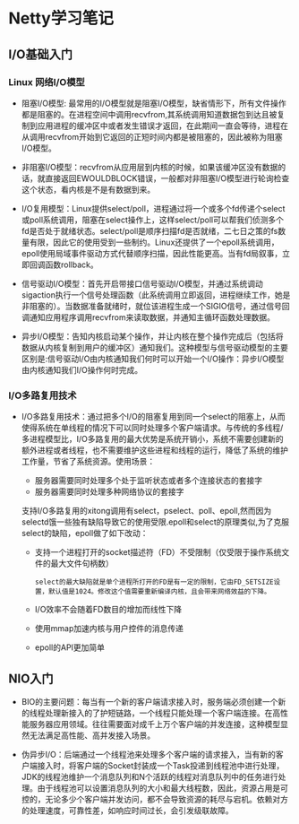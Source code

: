# Netty学习笔记

## I/O基础入门

### Linux 网络I/O模型

- 阻塞I/O模型: 最常用的I/O模型就是阻塞I/O模型，缺省情形下，所有文件操作都是阻塞的。在进程空间中调用recvfrom,其系统调用知道数据包到达且被复制到应用进程的缓冲区中或者发生错误才返回，在此期间一直会等待，进程在从调用recvfrom开始到它返回的正短时间内都是被阻塞的，因此被称为阻塞I/O模型。

- 非阻塞I/O模型：recvfrom从应用层到内核的时候，如果该缓冲区没有数据的话，就直接返回EWOULDBLOCK错误，一般都对非阻塞I/O模型进行轮询检查这个状态，看内核是不是有数据到来。

- I/O复用模型：Linux提供select/poll，进程通过将一个或多个fd传递个select或poll系统调用，阻塞在select操作上，这样select/poll可以帮我们侦测多个fd是否处于就绪状态。select/poll是顺序扫描fd是否就绪，二七日之策的fs数量有限，因此它的使用受到一些制约。Linux还提供了一个epoll系统调用，epoll使用局域事件驱动方式代替顺序扫描，因此性能更高。当有fd局叙事，立即回调函数rollback。

- 信号驱动I/O模型：首先开启带接口信号驱动I/O模型，并通过系统调动sigaction执行一个信号处理函数（此系统调用立即返回，进程继续工作，她是非阻塞的）。当数据准备就绪时，就位该进程生成一个SIGIO信号，通过信号回调通知应用程序调用recvfrom来读取数据，并通知主循环函数处理数据。

- 异步I/O模型：告知内核启动某个操作，并让内核在整个操作完成后（包括将数据从内核复制到用户的缓冲区）通知我们。这种模型与信号驱动模型的主要区别是:信号驱动I/O由内核通知我们何时可以开始一个I/O操作：异步I/O模型由内核通知我们I/O操作何时完成。

### I/O多路复用技术

- I/O多路复用技术：通过把多个I/O的阻塞复用到同一个select的阻塞上，从而使得系统在单线程的情况下可以同时处理多个客户端请求。与传统的多线程/多进程模型比，I/O多路复用的最大优势是系统开销小，系统不需要创建新的额外进程或者线程，也不需要维护这些进程和线程的运行，降低了系统的维护工作量，节省了系统资源。使用场景：

  - 服务器需要同时处理多个处于监听状态或者多个连接状态的套接字
  - 服务器需要同时处理多种网络协议的套接字

  支持I/O多路复用的xitong调用有select，pselect、poll、epoll,然而因为selectd饿一些独有缺陷导致它的使用受限.epoll和select的原理类似,为了克服select的缺陷，epoll做了如下改动：

  - 支持一个进程打开的socket描述符（FD）不受限制（仅受限于操作系统文件的最大文件句柄数）

    ```text
    select的最大缺陷就是单个进程所打开的FD是有一定的限制，它由FD_SETSIZE设置，默认值是1024。修改这个值需要重新编译内核，且会带来网络效益的下降。
    ```
  - I/O效率不会随着FD数目的增加而线性下降
  - 使用mmap加速内核与用户控件的消息传递
  - epoll的API更加简单

## NIO入门

- BIO的主要问题：每当有一个新的客户端请求接入时，服务端必须创建一个新的线程处理新接入的了护短链路，一个线程只能处理一个客户端连接。在高性能服务器应用领域。往往需要面对成千上万个客户端的并发连接，这种模型显然无法满足高性能、高并发接入场景。

- 伪异步I/O：后端通过一个线程池来处理多个客户端的请求接入，当有新的客户端接入时，将客户端的Socket封装成一个Task投递到线程池中进行处理，JDK的线程池维护一个消息队列和N个活跃的线程对消息队列中的任务进行处理。由于线程池可以设置消息队列的大小和最大线程数，因此，资源占用是可控的，无论多少个客户端并发访问，都不会导致资源的耗尽与宕机。依赖对方的处理速度，可靠性差，如响应时间过长，会引发级联故障。
